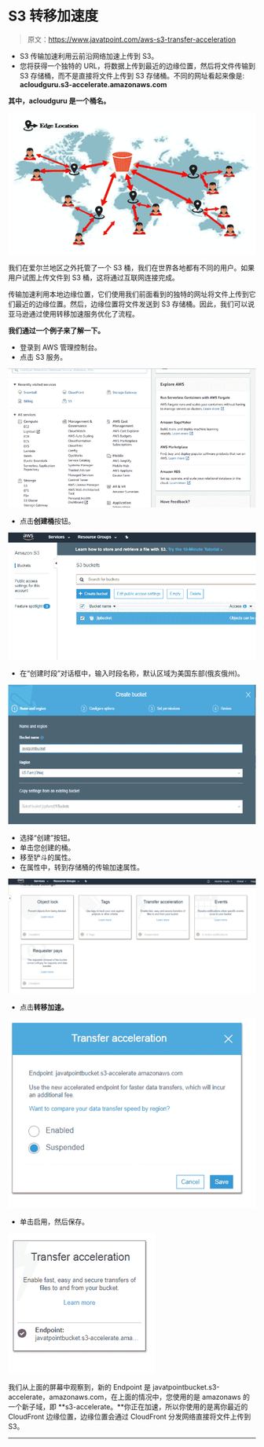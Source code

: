 # S3 转移加速度

> 原文：<https://www.javatpoint.com/aws-s3-transfer-acceleration>

*   S3 传输加速利用云前沿网络加速上传到 S3。
*   您将获得一个独特的 URL，将数据上传到最近的边缘位置，然后将文件传输到 S3 存储桶，而不是直接将文件上传到 S3 存储桶。不同的网址看起来像是:
    **acloudguru.s3-accelerate.amazonaws.com**

**其中，acloudguru 是一个桶名。**

![AWS S3 Transfer Acceleration](img/4dbd66f2878a1facb8f2ffe017f34831.png)

我们在爱尔兰地区之外托管了一个 S3 桶，我们在世界各地都有不同的用户。如果用户试图上传文件到 S3 桶，这将通过互联网连接完成。

传输加速利用本地边缘位置，它们使用我们前面看到的独特的网址将文件上传到它们最近的边缘位置。然后，边缘位置将文件发送到 S3 存储桶。因此，我们可以说亚马逊通过使用转移加速服务优化了流程。

**我们通过一个例子来了解一下。**

*   登录到 AWS 管理控制台。
*   点击 S3 服务。

![AWS S3 Transfer Acceleration](img/6d84611308cb2f51a561f26bff489534.png)

*   点击**创建桶**按钮。

![AWS S3 Transfer Acceleration](img/6dc2ddb94e22718b5d5f2dbc2ead3926.png)

*   在“创建时段”对话框中，输入时段名称，默认区域为美国东部(俄亥俄州)。

![AWS S3 Transfer Acceleration](img/8ace9aac16da465d5156547f889a0646.png)

*   选择“创建”按钮。
*   单击您创建的桶。
*   移至铲斗的属性。
*   在属性中，转到存储桶的传输加速属性。

![AWS S3 Transfer Acceleration](img/8c4472d0391145db7e9cc559186186ed.png)

*   点击**转移加速。**

![AWS S3 Transfer Acceleration](img/ff089ace9fcc40230705063d337a4b1e.png)

*   单击启用，然后保存。

![AWS S3 Transfer Acceleration](img/035ce0eef941c600220343e1e15a2098.png)

我们从上面的屏幕中观察到，新的 Endpoint 是 javatpointbucket.s3-accelerate，amazonaws.com，在上面的情况中，您使用的是 amazonaws 的一个新子域，即 **s3-accelerate。**你正在加速，所以你使用的是离你最近的 CloudFront 边缘位置，边缘位置会通过 CloudFront 分发网络直接将文件上传到 S3。

* * *